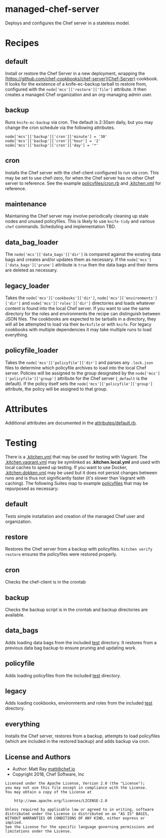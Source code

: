 # managed-chef-server

Deploys and configures the Chef server in a stateless model.

# Recipes

## default ##

Install or restore the Chef Server in a new deployment, wrapping the [https://github.com/chef-cookbooks/chef-server](Chef-Server) cookbook. It looks for the existence of a knife-ec-backup tarball to restore from, configured with the `node['mcs']['restore']['file']` attribute. It then creates a managed Chef organization and an org-managing admin user.

## backup ##

Runs `knife-ec-backup` via cron. The default is 2:30am daily, but you may change the cron schedule via the following attributes.

    node['mcs']['backup']['cron']['minute'] = '30'
    node['mcs']['backup']['cron']['hour'] = '2'
    node['mcs']['backup']['cron']['day'] = '*'

## cron ##

Installs the Chef server with the chef-client configured to run via cron. This may be set to use chef-zero, for when the Chef server has no other Chef server to reference. See the example [policyfiles/cron.rb](policyfile/cron.rb) and [.kitchen.yml](.kitchen.yml) for reference.

## maintenance ##

Maintaining the Chef server may involve periodically cleaning up stale nodes and unused policyfiles. This is likely to use `knife-tidy` and various `chef` commands. Scheduling and implementation TBD.

## data_bag_loader ##

The `node['mcs']['data_bags']['dir']` is compared against the existing data bags and creates and/or updates them as necessary. If the `node['mcs']['data_bags']['prune']` attribute is `true` then the data bags and their items are deleted as necessary.

## legacy_loader ##

Takes the `node['mcs']['cookbooks']['dir']`, `node['mcs']['environments']['dir']` and `node['mcs']['roles']['dir']` directories and loads whatever content is found into the local Chef server. If you want to use the same directory for the roles and environments the recipe can distinguish between JSON files. The cookbooks are expected to be tarballs in a directory, they will all be attempted to load via their `Berksfile` or with `knife`. For legacy cookbooks with multiple dependencies it may take multiple runs to load everything.

## policyfile_loader ##

Takes the `node['mcs']['policyfile']['dir']` and parses any `.lock.json` files to determine which policyfile archives to load into the local Chef server. Policies will be assigned to the group designated by the `node['mcs']['policyfile']['group']` attribute for the Chef server (`_default` is the default). If the policy itself sets the `node['mcs']['policyfile']['group']` attribute, the policy will be assigned to that group.

# Attributes

Additional attributes are documented in the [attributes/default.rb](attributes/default.rb).

# Testing

There is a [.kitchen.yml](.kitchen.yml) that may be used for testing with Vagrant. The [.kitchen.vagrant.yml](.kitchen.vagrant.yml) may be symlinked as **.kitchen.local.yml** and used with local caches to speed up testing. If you want to use Docker, [.kitchen.dokken.yml](.kitchen.dokken.yml) may be used but it does not persist changes between runs and is thus not significantly faster (it's slower than Vagrant with caching). The following Suites map to example [policyfiles](policyfiles) that may be repurposed as necessary:

## default

Tests simple installation and creation of the managed Chef user and organization.

## restore

Restores the Chef server from a backup with policyfiles. `kitchen verify restore` ensures the policyfiles were restored properly.

## cron

Checks the chef-client is in the crontab

## backup

Checks the backup script is in the crontab and backup directories are available.

## data_bags

Adds loading data bags from the included [test](test) directory. It restores from a previous data bag backup to ensure pruning and updating work.

## policyfile

Adds loading policyfiles from the included [test](test) directory.

## legacy

Adds loading cookbooks, environments and roles from the included [test](test) directory.

## everything

Installs the Chef server, restores from a backup, attempts to load policyfiles (which are included in the restored backup) and adds backup via cron.

## License and Authors

- Author: Matt Ray [matt@chef.io](mailto:matt@chef.io)
- Copyright 2018, Chef Software, Inc

```text
Licensed under the Apache License, Version 2.0 (the "License");
you may not use this file except in compliance with the License.
You may obtain a copy of the License at

    http://www.apache.org/licenses/LICENSE-2.0

Unless required by applicable law or agreed to in writing, software
distributed under the License is distributed on an "AS IS" BASIS,
WITHOUT WARRANTIES OR CONDITIONS OF ANY KIND, either express or implied.
See the License for the specific language governing permissions and
limitations under the License.
```
